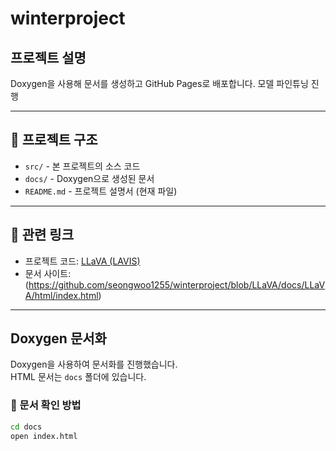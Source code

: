 # winterproject

## 프로젝트 설명
Doxygen을 사용해 문서를 생성하고 GitHub Pages로 배포합니다.
모델 파인튜닝 진행

---

## 📂 프로젝트 구조
- `src/` - 본 프로젝트의 소스 코드
- `docs/` - Doxygen으로 생성된 문서
- `README.md` - 프로젝트 설명서 (현재 파일)

---

## 🔗 관련 링크
- 프로젝트 코드: [LLaVA (LAVIS)](https://github.com/haotian-liu/LLaVA)
- 문서 사이트: (https://github.com/seongwoo1255/winterproject/blob/LLaVA/docs/LLaVA/html/index.html)

---

## Doxygen 문서화
Doxygen을 사용하여 문서화를 진행했습니다.  
HTML 문서는 `docs` 폴더에 있습니다.

### 📘 문서 확인 방법
```bash
cd docs
open index.html
